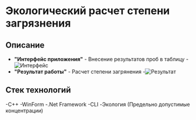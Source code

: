 # Экологический расчет степени загрязнения
## Описание
- **"Интерфейс приложения"** - Внесение результатов проб в таблицу
  -![Интерфейс](https://sun9-73.userapi.com/impg/6834oW1xxmdWrFVeAD8qvGucKpgT_Gzt-FXHPQ/a7j9VI8j6W0.jpg?size=588x373&quality=96&sign=f7f0abee45651d9d7d810fa1f366dcdd&type=album)
- **"Результат работы"** - Расчет степени загрянения
  -![Результат](https://sun9-14.userapi.com/impg/kcgzFeKOgwquXRhrmJaBFlBfVHJJvYAC2z6TSQ/7MBiN8xVhR0.jpg?size=589x365&quality=96&sign=7f86bae43f8f59df2e61a3c3f8d1f5f6&type=album)

## Стек технологий
-C++
-WinForm
-.Net Framework
-CLI
-Экология (Предельно допустимые концентрации)
